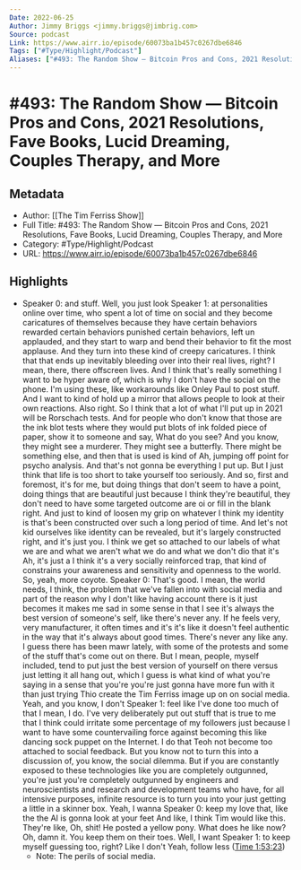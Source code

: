 ```yaml
---
Date: 2022-06-25
Author: Jimmy Briggs <jimmy.briggs@jimbrig.com>
Source: podcast
Link: https://www.airr.io/episode/60073ba1b457c0267dbe6846
Tags: ["#Type/Highlight/Podcast"]
Aliases: ["#493: The Random Show — Bitcoin Pros and Cons, 2021 Resolutions, Fave Books, Lucid Dreaming, Couples Therapy, and More", "#493: The Random Show — Bitcoin Pros and Cons, 2021 Resolutions, Fave Books, Lucid Dreaming, Couples Therapy, and More"]
---
```

# #493: The Random Show — Bitcoin Pros and Cons, 2021 Resolutions, Fave Books, Lucid Dreaming, Couples Therapy, and More

## Metadata
- Author: [[The Tim Ferriss Show]]
- Full Title: #493: The Random Show — Bitcoin Pros and Cons, 2021 Resolutions, Fave Books, Lucid Dreaming, Couples Therapy, and More
- Category: #Type/Highlight/Podcast
- URL: https://www.airr.io/episode/60073ba1b457c0267dbe6846

## Highlights
- Speaker 0: and stuff. Well, you just look 
  Speaker 1: at personalities online over time, who spent a lot of time on social and they become caricatures of themselves because they have certain behaviors rewarded certain behaviors punished certain behaviors, left un applauded, and they start to warp and bend their behavior to fit the most applause. And they turn into these kind of creepy caricatures. I think that that ends up inevitably bleeding over into their real lives, right? I mean, there, there offscreen lives. And I think that's really something I want to be hyper aware of, which is why I don't have the social on the phone. I'm using these, like workarounds like Onley Paul to post stuff. And I want to kind of hold up a mirror that allows people to look at their own reactions. Also right. So I think that a lot of what I'll put up in 2021 will be Rorschach tests. And for people who don't know that those are the ink blot tests where they would put blots of ink folded piece of paper, show it to someone and say, What do you see? And you know, they might see a murderer. They might see a butterfly. There might be something else, and then that is used is kind of Ah, jumping off point for psycho analysis. And that's not gonna be everything I put up. But I just think that life is too short to take yourself too seriously. And so, first and foremost, it's for me, but doing things that don't seem to have a point, doing things that are beautiful just because I think they're beautiful, they don't need to have some targeted outcome are oi or fill in the blank right. And just to kind of loosen my grip on whatever I think my identity is that's been constructed over such a long period of time. And let's not kid ourselves like identity can be revealed, but it's largely constructed right, and it's just you. I think we get so attached to our labels of what we are and what we aren't what we do and what we don't dio that it's Ah, it's just a I think it's a very socially reinforced trap, that kind of constrains your awareness and sensitivity and openness to the world. So, yeah, more coyote. 
  Speaker 0: That's good. I mean, the world needs, I think, the problem that we've fallen into with social media and part of the reason why I don't like having account there is it just becomes it makes me sad in some sense in that I see it's always the best version of someone's self, like there's never any. If he feels very, very manufacturer, it often times and it's it's like it doesn't feel authentic in the way that it's always about good times. There's never any like any. I guess there has been mawr lately, with some of the protests and some of the stuff that's come out on there. But I mean, people, myself included, tend to put just the best version of yourself on there versus just letting it all hang out, which I guess is what kind of what you're saying in a sense that you're you're just gonna have more fun with it than just trying Thio create the Tim Ferriss image up on on social media. Yeah, and you know, I don't 
  Speaker 1: feel like I've done too much of that I mean, I do. I've very deliberately put out stuff that is true to me that I think could irritate some percentage of my followers just because I want to have some countervailing force against becoming this like dancing sock puppet on the Internet. I do that Teoh not become too attached to social feedback. But you know not to turn this into a discussion of, you know, the social dilemma. But if you are constantly exposed to these technologies like you are completely outgunned, you're just you're completely outgunned by engineers and neuroscientists and research and development teams who have, for all intensive purposes, infinite resource is to turn you into your just getting a little in a skinner box. Yeah, I wanna 
  Speaker 0: keep my love that, like the the AI is gonna look at your feet And like, I think Tim would like this. They're like, Oh, shit! He posted a yellow pony. What does he like now? Oh, damn it. You keep them on their toes. Well, I want 
  Speaker 1: to keep myself guessing too, right? Like I don't Yeah, follow less ([Time 1:53:23](https://www.airr.io/quote/600fd174be59656548dab643))
    - Note: The perils of social media.
